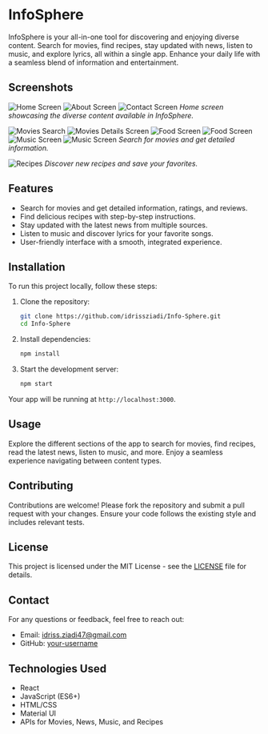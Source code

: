 # InfoSphere

InfoSphere is your all-in-one tool for discovering and enjoying diverse content. Search for movies, find recipes, stay updated with news, listen to music, and explore lyrics, all within a single app. Enhance your daily life with a seamless blend of information and entertainment.

## Screenshots

![Home Screen](./screenshots/home.png)
![About Screen](./screenshots/about.png)
![Contact Screen](./screenshots/contact.png)
*Home screen showcasing the diverse content available in InfoSphere.*

![Movies Search](./screenshots/movie.png)
![Movies Details Screen](./screenshots/moviedetails.png)
![Food Screen](./screenshots/food.png)
![Food Screen](./screenshots/fooddetails.png)
![Music Screen](./screenshots/music.png)
![Music Screen](./screenshots/player.png)
*Search for movies and get detailed information.*

![Recipes](./screenshots/recipes.png)
*Discover new recipes and save your favorites.*

## Features

- Search for movies and get detailed information, ratings, and reviews.
- Find delicious recipes with step-by-step instructions.
- Stay updated with the latest news from multiple sources.
- Listen to music and discover lyrics for your favorite songs.
- User-friendly interface with a smooth, integrated experience.

## Installation

To run this project locally, follow these steps:

1. Clone the repository:
    ```bash
    git clone https://github.com/idrissziadi/Info-Sphere.git
    cd Info-Sphere
    ```

2. Install dependencies:
    ```bash
    npm install
    ```

3. Start the development server:
    ```bash
    npm start
    ```

Your app will be running at `http://localhost:3000`.

## Usage

Explore the different sections of the app to search for movies, find recipes, read the latest news, listen to music, and more. Enjoy a seamless experience navigating between content types.

## Contributing

Contributions are welcome! Please fork the repository and submit a pull request with your changes. Ensure your code follows the existing style and includes relevant tests.

## License

This project is licensed under the MIT License - see the [LICENSE](LICENSE) file for details.

## Contact

For any questions or feedback, feel free to reach out:
- Email: idriss.ziadi47@gmail.com
- GitHub: [your-username](https://github.com/idrissziadi)

## Technologies Used

- React
- JavaScript (ES6+)
- HTML/CSS
- Material UI
- APIs for Movies, News, Music, and Recipes

